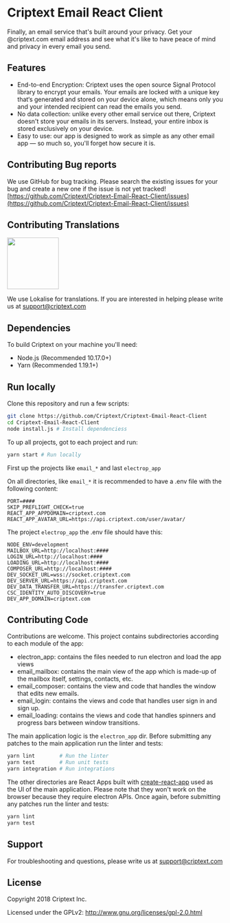 # Criptext Email React Client

Finally, an email service that's built around your privacy. Get your @criptext.com email address and see what it's like to have peace of mind and privacy in every email you send.

## Features

- End-to-end Encryption: Criptext uses the open source Signal Protocol library to encrypt your emails. Your emails are locked with a unique key that‘s generated and stored on your device alone, which means only you and your intended recipient can read the emails you send.
- No data collection: unlike every other email service out there, Criptext doesn't store your emails in its servers. Instead, your entire inbox is stored exclusively on your device.
- Easy to use: our app is designed to work as simple as any other email app — so much so, you'll forget how secure it is.

## Contributing Bug reports

We use GitHub for bug tracking. Please search the existing issues for your bug and create a new one if the issue is not yet tracked!
[https://github.com/Criptext/Criptext-Email-React-Client/issues](https://github.com/Criptext/Criptext-Email-React-Client/issues)

## Contributing Translations

<a href="https://lokalise.co/" target="_blank"><img src="https://lokalise.co/img/lokalise_logo_black.png" width="120px"/></a>

We use Lokalise for translations. If you are interested in helping please write us at <a href="mailto:support@criptext.com">support@criptext.com</a>

## Dependencies

To build Criptext on your machine you'll need:

* Node.js (Recommended 10.17.0+) 
* Yarn (Recommended 1.19.1+) 

## Run locally

Clone this repository and run a few scripts:

``` bash
git clone https://github.com/Criptext/Criptext-Email-React-Client
cd Criptext-Email-React-Client
node install.js # Install dependenciess
```

To up all projects, got to each project and run:
``` bash
yarn start # Run locally
```
First up the projects like `email_*` and last `electrop_app`

On all directories, like `email_*` it is recommended to have a .env file 
with the following content:

```
PORT=####
SKIP_PREFLIGHT_CHECK=true
REACT_APP_APPDOMAIN=criptext.com
REACT_APP_AVATAR_URL=https://api.criptext.com/user/avatar/
```

The project `electrop_app` the .env file should have this:
```
NODE_ENV=development
MAILBOX_URL=http://localhost:####
LOGIN_URL=http://localhost:####
LOADING_URL=http://localhost:####
COMPOSER_URL=http://localhost:####
DEV_SOCKET_URL=wss://socket.criptext.com
DEV_SERVER_URL=https://api.criptext.com
DEV_DATA_TRANSFER_URL=https://transfer.criptext.com
CSC_IDENTITY_AUTO_DISCOVERY=true
DEV_APP_DOMAIN=criptext.com
```


## Contributing Code

Contributions are welcome. This project contains subdirectories according to each module of the app:
* electron_app: contains the files needed to run electron and load the app views
* email_mailbox: contains the main view of the app which is made-up of the mailbox itself, settings, contacts, etc.
* email_composer: contains the view and code that handles the window that edits new emails.
* email_login: contains the views and code that handles user sign in and sign up.
* email_loading: contains the views and code that handles spinners and progress bars between window transitions.


The main application logic is the `electron_app` dir. 
Before submitting any patches to the main application run the linter and tests:

``` bash
yarn lint        # Run the linter
yarn test        # Run unit tests
yarn integration # Run integrations
```

The other directories are React Apps built with [create-react-app](
https://github.com/facebook/create-react-app) used as the UI of the main 
application. Please note that they won't work on the browser because they 
require electron APIs. Once again, before submitting any patches run the linter 
and tests:

``` bash
yarn lint 
yarn test 
```

## Support

For troubleshooting and questions, please write us at <a href="mailto:support@criptext.com">support@criptext.com</a>

## License 

Copyright 2018 Criptext Inc.

Licensed under the GPLv2: http://www.gnu.org/licenses/gpl-2.0.html
